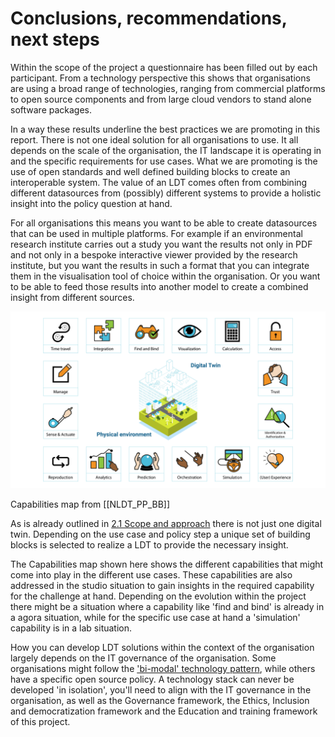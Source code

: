 # Conclusions, recommendations, next steps

Within the scope of the project a questionnaire has been filled out by each participant. From a technology perspective this shows that organisations are using a broad range of technologies, ranging from commercial platforms to open source components and from large cloud vendors to stand alone software packages.

In a way these results underline the best practices we are promoting in this report. There is not one ideal solution for all organisations to use. It all depends on the scale of the organisation, the IT landscape it is operating in and the specific requirements for use cases. What we are promoting is the use of open standards and well defined building blocks to create an interoperable system. The value of an LDT comes often from combining different datasources from (possibly) different systems to provide a holistic insight into the policy question at hand.

For all organisations this means you want to be able to create datasources that can be used in multiple platforms. For example if an environmental research institute carries out a study you want the results not only in PDF and not only in a bespoke interactive viewer provided by the research institute, but you want the results in such a format that you can integrate them in the visualisation tool of choice within the organisation. Or you want to be able to feed those results into another model to create a combined insight from different sources.


<img src="./respec/media/16_functies_DT_Engels.png" alt="Capabilities map" width="900">

Capabilities map from [[NLDT_PP_BB]]


As is already outlined in [2.1 Scope and approach](./H2-approach.md#scope-and-approach) there is not just one digital twin. Depending on the use case and policy step a unique set of building blocks is selected to realize a LDT to provide the necessary insight.

The Capabilities map shown here shows the different capabilities that might come into play in the different use cases. These capabilities are also addressed in the studio situation to gain insights in the required capability for the challenge at hand. Depending on the evolution within the project there might be a situation where a capability like 'find and bind' is already in a agora situation, while for the specific use case at hand a 'simulation' capability is in a lab situation.

How you can develop LDT solutions within the context of the organisation largely depends on the IT governance of the organisation. Some organisations might follow the ['bi-modal' technology pattern](https://www.gartner.com/en/information-technology/glossary/bimodal), while others have a specific open source policy. A technology stack can never be developed 'in isolation', you'll need to align with the IT governance in the organisation, as well as the Governance framework, the Ethics, Inclusion and democratization framework and the Education and training framework of this project.